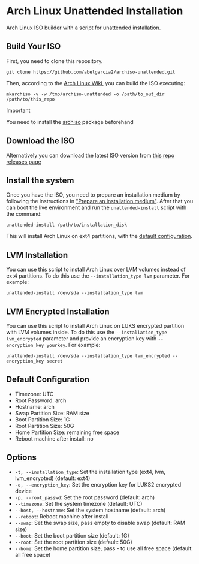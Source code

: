 # Arch Linux Unattended Installation
Arch Linux ISO builder with a script for unattended installation.

## Build Your ISO
First, you need to clone this repository.
```
git clone https://github.com/abelgarcia2/archiso-unattended.git
```
Then, according to the [Arch Linux Wiki](https://wiki.archlinux.org/title/Archiso#Build_the_ISO),
you can build the ISO executing:
```
mkarchiso -v -w /tmp/archiso-unattended -o /path/to_out_dir /path/to/this_repo
```

> [!IMPORTANT]
> You need to install the [archiso](https://archlinux.org/packages/?name=archiso) package beforehand

## Download the ISO
Alternatively you can download the latest ISO version from
[this repo releases page](https://github.com/abelgarcia2/archiso-unattended/releases)

## Install the system
Once you have the ISO, you need to prepare an installation medium by following the instructions in
["Prepare an installation medium"](https://wiki.archlinux.org/title/Installation_guide#Prepare_an_installation_medium).
After that you can boot the live environment and run the `unattended-install`
script with the command:
```
unattended-install /path/to/installation_disk
```
This will install Arch Linux on ext4 partitions, with the [default configuration](#default-configuration).

## LVM Installation
You can use this script to install Arch Linux over LVM volumes instead of ext4 partitions.
To do this use the `--installation_type lvm` parameter. For example:
```
unattended-install /dev/sda --installation_type lvm
```

## LVM Encrypted Installation
You can use this script to install Arch Linux on LUKS encrypted partition with
LVM volumes inside. To do this use the `--installation_type lvm_encrypted` parameter and provide
an encryption key with `--encryption_key yourkey`. For example: 
```
unattended-install /dev/sda --installation_type lvm_encrypted --encryption_key secret
```

## Default Configuration
- Timezone: UTC
- Root Password: arch
- Hostname: arch
- Swap Partition Size: RAM size
- Boot Partition Size: 1G
- Root Partition Size: 50G
- Home Partition Size: remaining free space
- Reboot machine after install: no

## Options
- `-t, --installation_type`: Set the installation type (ext4, lvm, lvm_encrypted) (default: ext4)
- `-e, --encryption_key`: Set the encryption key for LUKS2 encrypted device
- `-p, --root_passwd`: Set the root password (default: arch)
- `--timezone`: Set the system timezone (default: UTC)
- `--host, --hostname`: Set the system hostname (default: arch)
- `--reboot`: Reboot machine after install
- `--swap`: Set the swap size, pass empty to disable swap (default: RAM size)
- `--boot`: Set the boot partition size (default: 1G)
- `--root`: Set the root partition size (default: 50G)
- `--home`: Set the home partition size, pass - to use all free space (default: all free space)
